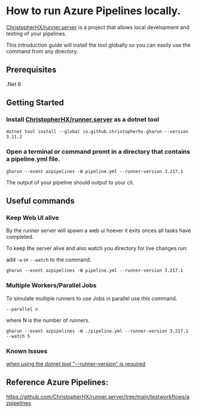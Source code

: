 # How to run Azure Pipelines locally.

[ChristopherHX/runner.server](https://github.com/ChristopherHX/runner.server) is a project that allows local development and testing of your pipelines.

This introduction guide will install the tool globally so you can easily use the command from any directory. 

## Prerequisites

.Net 6


## Getting Started

### Install [ChristopherHX/runner.server](https://github.com/ChristopherHX/runner.server) as a dotnet tool

`dotnet tool install --global io.github.christopherhx.gharun --version 3.11.2`

### Open a terminal or command promt in a directory that contains a  pipeline.yml file.

`gharun --event azpipelines -W pipeline.yml --runner-version 3.217.1`

The output of your pipeline should output to your cli. 

## Useful commands

### Keep Web UI alive

By the runner server will spawn a web ui hoever it exits onces all tasks have completed. 

To keep the server alive and also watch you directory for live changes run:

add `-w` or `--watch` to the command. 

`gharun --event azpipelines -W pipeline.yml --runner-version 3.217.1`

### Multiple Workers/Parallel Jobs

To simulate multiple runners to use Jobs in parallel use this command.

`--parallel n`

where N is the number of runners. 

`gharun --event azpipelines -W ./pipeline.yml --runner-version 3.217.1 --watch 5`

### Known Issues

 
[when using the dotnet tool "--runner-version" is required](https://github.com/ChristopherHX/runner.server/issues/162)

## Reference Azure Pipelines:

https://github.com/ChristopherHX/runner.server/tree/main/testworkflows/azpipelines

